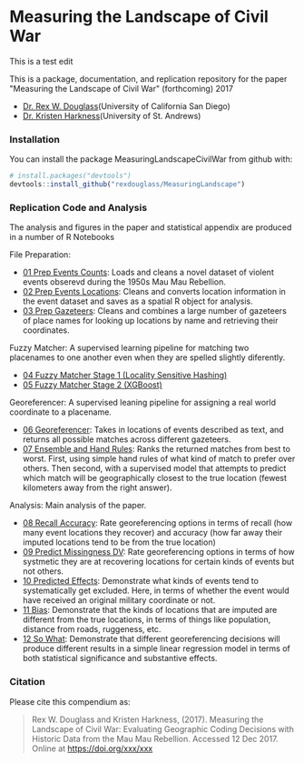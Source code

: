 
<!-- README.md is generated from README.Rmd. Please edit that file -->
Measuring the Landscape of Civil War
====================================

This is a test edit

This is a package, documentation, and replication repository for the paper "Measuring the Landscape of Civil War" (forthcoming) 2017

-   [Dr. Rex W. Douglass](www.rexdouglass.com)(University of California San Diego)
-   [Dr. Kristen Harkness](https://kristenharkness.com/)(University of St. Andrews)

### Installation

You can install the package MeasuringLandscapeCivilWar from github with:

``` r
# install.packages("devtools")
devtools::install_github("rexdouglass/MeasuringLandscape")
```

### Replication Code and Analysis

The analysis and figures in the paper and statistical appendix are produced in a number of R Notebooks

File Preparation:

-   [01 Prep Events Counts](https://rexdouglass.github.io/MeasuringLandscape/01_prep_events_counts.nb.html): Loads and cleans a novel dataset of violent events obserevd during the 1950s Mau Mau Rebellion.
-   [02 Prep Events Locations](https://rexdouglass.github.io/MeasuringLandscape/02_prep_events_locations.nb.html): Cleans and converts location information in the event dataset and saves as a spatial R object for analysis.
-   [03 Prep Gazeteers](https://rexdouglass.github.io/MeasuringLandscape/03_prep_gazeteers.nb.html): Cleans and combines a large number of gazeteers of place names for looking up locations by name and retrieving their coordinates.

Fuzzy Matcher: A supervised learning pipeline for matching two placenames to one another even when they are spelled slightly diferently.

-   [04 Fuzzy Matcher Stage 1 (Locality Sensitive Hashing)](https://rexdouglass.github.io/MeasuringLandscape/04_fuzzy_matcher_stage_1_lsh.nb.html)
-   [05 Fuzzy Matcher Stage 2 (XGBoost)](https://rexdouglass.github.io/MeasuringLandscape/05_fuzzy_matcher_stage_2_xgboost.nb.html)

Georeferencer: A supervised leaning pipeline for assigning a real world coordinate to a placename.

-   [06 Georeferencer](https://rexdouglass.github.io/MeasuringLandscape/06_georeferencer.nb.html): Takes in locations of events described as text, and returns all possible matches across different gazeteers.
-   [07 Ensemble and Hand Rules](https://rexdouglass.github.io/MeasuringLandscape/07_ensemble_and_hand_rules.nb.html): Ranks the returned matches from best to worst. First, using simple hand rules of what kind of match to prefer over others. Then second, with a supervised model that attempts to predict which match will be geographically closest to the true location (fewest kilometers away from the right answer).

Analysis: Main analysis of the paper.

-   [08 Recall Accuracy](https://rexdouglass.github.io/MeasuringLandscape/08_recall_accuracy.nb.html): Rate georeferencing options in terms of recall (how many event locations they recover) and accuracy (how far away their imputed locations tend to be from the true location)
-   [09 Predict Missingness DV](https://rexdouglass.github.io/MeasuringLandscape/09_predict_missingness_lhs.nb.html): Rate georeferencing options in terms of how systmetic they are at recovering locations for certain kinds of events but not others.
-   [10 Predicted Effects](https://rexdouglass.github.io/MeasuringLandscape/10_predicted_effects.nb.html): Demonstrate what kinds of events tend to systematically get excluded. Here, in terms of whether the event would have received an original military coordinate or not.
-   [11 Bias](https://rexdouglass.github.io/MeasuringLandscape/11_bias.nb.html): Demonstrate that the kinds of locations that are imputed are different from the true locations, in terms of things like population, distance from roads, ruggeness, etc.
-   [12 So What](https://rexdouglass.github.io/MeasuringLandscape/12_so_what.nb.html): Demonstrate that different georeferencing decisions will produce different results in a simple linear regression model in terms of both statistical significance and substantive effects.

### Citation

Please cite this compendium as:

> Rex W. Douglass and Kristen Harkness, (2017). Measuring the Landscape of Civil War: Evaluating Geographic Coding Decisions with Historic Data from the Mau Mau Rebellion. Accessed 12 Dec 2017. Online at <https://doi.org/xxx/xxx>
